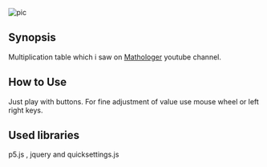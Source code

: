 ![pic](https://cloud.githubusercontent.com/assets/25296618/24648446/4c89a2f4-192c-11e7-9981-2d579022d979.jpg)
## Synopsis

Multiplication table which i saw on [Mathologer](https://www.youtube.com/watch?v=qhbuKbxJsk8) youtube channel. 


## How to Use

Just play with buttons.
For fine adjustment of value use mouse wheel or left right keys.



## Used libraries

p5.js , jquery and quicksettings.js
